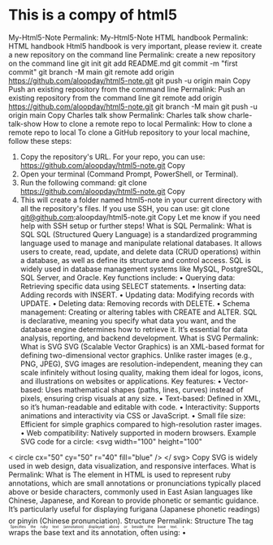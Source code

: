 # This is a  compy of html5

My-Html5-Note
Permalink: My-Html5-Note
HTML handbook
Permalink: HTML handbook
Html5 handbook is very important, please review it.
create a new repository on the command line
Permalink: create a new repository on the command line
git init
git add README.md
git commit -m "first commit"
git branch -M main
git remote add origin https://github.com/aloopday/html5-note.git
git push -u origin main
Copy
Push an existing repository from the command line
Permalink: Push an existing repository from the command line
git remote add origin https://github.com/aloopday/html5-note.git
git branch -M main
git push -u origin main
Copy
Charles talk show
Permalink: Charles talk show
charle-talk-show
How to clone a remote repo to local
Permalink: How to clone a remote repo to local
To clone a GitHub repository to your local machine, follow these steps:
1. Copy the repository's URL. For your repo, you can use:
https://github.com/aloopday/html5-note.git
Copy
2. Open your terminal (Command Prompt, PowerShell, or Terminal).
3. Run the following command:
git clone https://github.com/aloopday/html5-note.git
Copy
4. This will create a folder named html5-note in your current directory with all the repository's files.
If you use SSH, you can use:
git clone git@github.com:aloopday/html5-note.git
Copy
Let me know if you need help with SSH setup or further steps!
What is SQL
Permalink: What is SQL
SQL (Structured Query Language) is a standardized programming language used to manage and manipulate relational databases. It allows users to create, read, update, and delete data (CRUD operations) within a database, as well as define its structure and control access. SQL is widely used in database management systems like MySQL, PostgreSQL, SQL Server, and Oracle.
Key functions include:
• Querying data: Retrieving specific data using SELECT statements.
• Inserting data: Adding records with INSERT.
• Updating data: Modifying records with UPDATE.
• Deleting data: Removing records with DELETE.
• Schema management: Creating or altering tables with CREATE and ALTER.
SQL is declarative, meaning you specify what data you want, and the database engine determines how to retrieve it. It’s essential for data analysis, reporting, and backend development.
What is SVG
Permalink: What is SVG
SVG (Scalable Vector Graphics) is an XML-based format for defining two-dimensional vector graphics. Unlike raster images (e.g., PNG, JPEG), SVG images are resolution-independent, meaning they can scale infinitely without losing quality, making them ideal for logos, icons, and illustrations on websites or applications.
Key features:
• Vector-based: Uses mathematical shapes (paths, lines, curves) instead of pixels, ensuring crisp visuals at any size.
• Text-based: Defined in XML, so it’s human-readable and editable with code.
• Interactivity: Supports animations and interactivity via CSS or JavaScript.
• Small file size: Efficient for simple graphics compared to high-resolution raster images.
• Web compatibility: Natively supported in modern browsers.
Example SVG code for a circle:
<svg width="100" height="100"
>
  <
circle cx="50" cy="50" r="40" fill="blue"
 />
</
svg>
Copy
SVG is widely used in web design, data visualization, and responsive interfaces.
What is <ruby>
Permalink: What is <ruby>
The <ruby> element in HTML is used to represent ruby annotations, which are small annotations or pronunciations typically placed above or beside characters, commonly used in East Asian languages like Chinese, Japanese, and Korean to provide phonetic or semantic guidance. It’s particularly useful for displaying furigana (Japanese phonetic readings) or pinyin (Chinese pronunciation).
Structure
Permalink: Structure
The <ruby> tag wraps the base text and its annotation, often using:
• <rt>: Specifies the ruby text (annotation) displayed above or beside the base text.
• <rp>: Optional fallback for browsers that don’t support ruby, typically containing parentheses or other markers.
Example
Permalink: Example
<ruby>
  漢字 
<rt>かんじ</rt>
  <rp>(kanji)</rp>
</ruby>
Copy
• Output: Displays "漢字" with "かんじ" (kanji) as a small annotation above it. In browsers without ruby support, it might show as "漢字 (kanji)".
Key Points
Permalink: Key Points
• Purpose: Enhances readability of ideographic scripts by providing pronunciation or meaning.
• Browser Support: Widely supported in modern browsers, with <rp> ensuring graceful degradation.
• Use Case: Common in educational content, language learning tools, and East Asian typography.
This is unrelated to the Ruby programming language. If you meant that, let me know!
